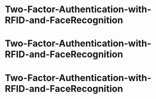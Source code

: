 # Two-Factor-Authentication-with-RFID-and-FaceRecognition
# Two-Factor-Authentication-with-RFID-and-FaceRecognition
# Two-Factor-Authentication-with-RFID-and-FaceRecognition
